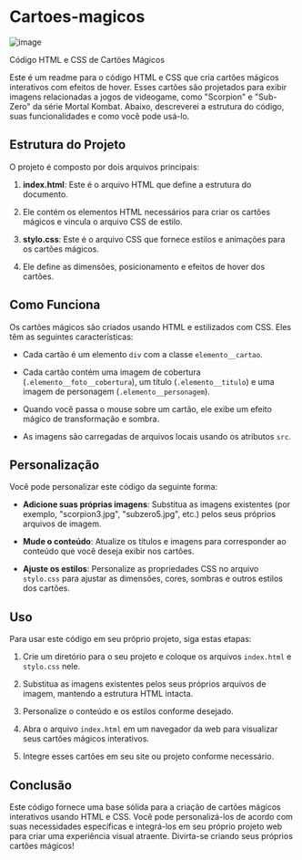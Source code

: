# Cartoes-magicos
![image](https://github.com/Ruanrodrigs/Cartoes-magicos/assets/113262643/c49057c1-d50e-4e3b-8d14-75abff8f203e)

 Código HTML e CSS de Cartões Mágicos

Este é um readme para o código HTML e CSS que cria cartões mágicos interativos com efeitos de hover.
Esses cartões são projetados para exibir imagens relacionadas a jogos de videogame, como "Scorpion" e "Sub-Zero" da série Mortal Kombat.
Abaixo, descreverei a estrutura do código, suas funcionalidades e como você pode usá-lo.

## Estrutura do Projeto

O projeto é composto por dois arquivos principais:

1. **index.html**: Este é o arquivo HTML que define a estrutura do documento.
2.  Ele contém os elementos HTML necessários para criar os cartões mágicos e vincula o arquivo CSS de estilo.

3. **stylo.css**: Este é o arquivo CSS que fornece estilos e animações para os cartões mágicos.
4.  Ele define as dimensões, posicionamento e efeitos de hover dos cartões.

## Como Funciona

Os cartões mágicos são criados usando HTML e estilizados com CSS. Eles têm as seguintes características:

- Cada cartão é um elemento `div` com a classe `elemento__cartao`.

- Cada cartão contém uma imagem de cobertura (`.elemento__foto__cobertura`), um título (`.elemento__titulo`) e uma imagem de personagem (`.elemento__personagem`).

- Quando você passa o mouse sobre um cartão, ele exibe um efeito mágico de transformação e sombra.

- As imagens são carregadas de arquivos locais usando os atributos `src`.

## Personalização

Você pode personalizar este código da seguinte forma:

- **Adicione suas próprias imagens**: Substitua as imagens existentes (por exemplo, "scorpion3.jpg", "subzero5.jpg", etc.) pelos seus próprios arquivos de imagem.

- **Mude o conteúdo**: Atualize os títulos e imagens para corresponder ao conteúdo que você deseja exibir nos cartões.

- **Ajuste os estilos**: Personalize as propriedades CSS no arquivo `stylo.css` para ajustar as dimensões, cores, sombras e outros estilos dos cartões.

## Uso

Para usar este código em seu próprio projeto, siga estas etapas:

1. Crie um diretório para o seu projeto e coloque os arquivos `index.html` e `stylo.css` nele.

2. Substitua as imagens existentes pelos seus próprios arquivos de imagem, mantendo a estrutura HTML intacta.

3. Personalize o conteúdo e os estilos conforme desejado.

4. Abra o arquivo `index.html` em um navegador da web para visualizar seus cartões mágicos interativos.

5. Integre esses cartões em seu site ou projeto conforme necessário.

## Conclusão

Este código fornece uma base sólida para a criação de cartões mágicos interativos usando HTML e CSS.
Você pode personalizá-los de acordo com suas necessidades específicas e integrá-los em seu próprio projeto web para criar uma experiência visual atraente. 
Divirta-se criando seus próprios cartões mágicos!
